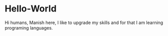# Hello-World
Hi humans,
Manish here, I like to upgrade my skills and for that I am learning programing languages.

